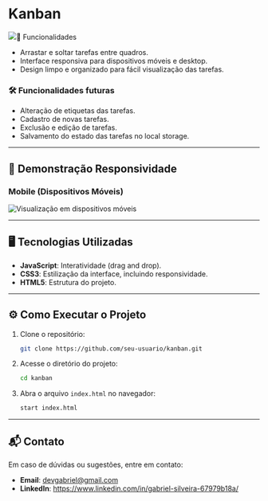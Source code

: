 # Kanban

<div>
  <img src=".img-preview/preview-full-screen.png>
</div>

**Kanban** é um projeto simples e responsivo que simula um quadro de tarefas no estilo Kanban. O objetivo principal deste projeto é praticar JavaScript, criando um sistema interativo onde é possível arrastar e soltar tarefas entre diferentes colunas. 

## 📌 Funcionalidades

- Arrastar e soltar tarefas entre quadros.
- Interface responsiva para dispositivos móveis e desktop.
- Design limpo e organizado para fácil visualização das tarefas.

### 🛠 Funcionalidades futuras

- Alteração de etiquetas das tarefas.
- Cadastro de novas tarefas.
- Exclusão e edição de tarefas.
- Salvamento do estado das tarefas no local storage.

---

## 🚀 Demonstração Responsividade

### **Mobile (Dispositivos Móveis)**
<img src="./img-preview/preview-mobile.png" alt="Visualização em dispositivos móveis">

---

## 🖥 Tecnologias Utilizadas

- **JavaScript**: Interatividade (drag and drop).
- **CSS3**: Estilização da interface, incluindo responsividade.
- **HTML5**: Estrutura do projeto.

---

## ⚙️ Como Executar o Projeto

1. Clone o repositório:
   ```bash
   git clone https://github.com/seu-usuario/kanban.git
   ```

2. Acesse o diretório do projeto:
   ```bash
   cd kanban
   ```

3. Abra o arquivo `index.html` no navegador:
   ```bash
   start index.html
   ```

---

## 📬 Contato

Em caso de dúvidas ou sugestões, entre em contato:

- **Email**: devgabriel@gmail.com
- **LinkedIn**: https://www.linkedin.com/in/gabriel-silveira-67979b18a/


